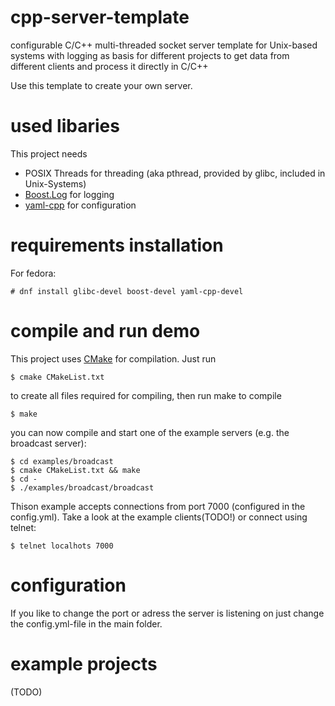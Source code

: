 # cpp-server-template
configurable C/C++ multi-threaded socket server template for Unix-based systems with logging as basis for different projects to get data from different clients and process it directly in C/C++

Use this template to create your own server.

# used libaries
This project needs
 * POSIX Threads for threading (aka pthread, provided by glibc, included in Unix-Systems)
 * [Boost.Log](https://github.com/boostorg/log) for logging
 * [yaml-cpp](https://github.com/jbeder/yaml-cpp/) for configuration

# requirements installation
For fedora:
```
# dnf install glibc-devel boost-devel yaml-cpp-devel
```

# compile and run demo
This project uses [CMake](https://cmake.org/) for compilation. Just run
```
$ cmake CMakeList.txt
```

to create all files required for compiling, then run make to compile

```
$ make
```

you can now compile and start one of the example servers (e.g. the broadcast server):

```
$ cd examples/broadcast
$ cmake CMakeList.txt && make
$ cd -
$ ./examples/broadcast/broadcast
```

Thison example accepts connections from port 7000 (configured in the config.yml). Take a look at the example clients(TODO!) or connect using telnet:
```
$ telnet localhots 7000
```

# configuration
If you like to change the port or adress the server is listening on just change the config.yml-file in the main folder.

# example projects
(TODO)
